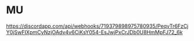 # MU
https://discordapp.com/api/webhooks/719379898975780935/PeqvTr6FzCjY0jSwFIXpmCyNzjOAdv4v6CiKsY054-EsJwjPxCrJDb0U8HmMpFJ72_6k
